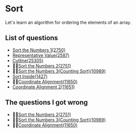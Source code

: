 Sort
=============
Let's learn an algorithm for ordering the elements of an array.

List of questions
-------------

- [Sort the Numbers 1(2750)](https://github.com/yoru4890/coding_test/blob/main/baekjoon/sort/2750.md)
- [Representative Value(2587)](https://github.com/yoru4890/coding_test/blob/main/baekjoon/sort/2587.md)
- [Cutline(25305)](https://github.com/yoru4890/coding_test/blob/main/baekjoon/sort/25305.md)
- 🌟🌟[Sort the Numbers 2(2751)](https://github.com/yoru4890/coding_test/blob/main/baekjoon/sort/2751.md)
- 🌟🌟[Sort the Numbers 3(Counting Sort)(10989)](https://github.com/yoru4890/coding_test/blob/main/baekjoon/sort/10989.md)
- [Sort Inside(1427)](https://github.com/yoru4890/coding_test/blob/main/baekjoon/sort/1427.md)
- 🌟🌟[Coordinate Alignment(11650)](https://github.com/yoru4890/coding_test/blob/main/baekjoon/sort/11650.md)
- [Coordinate Alignment 2(11651)](https://github.com/yoru4890/coding_test/blob/main/baekjoon/sort/11651.md)


The questions I got wrong
---------------

- 🌟🌟[Sort the Numbers 2(2751)](https://github.com/yoru4890/coding_test/blob/main/baekjoon/sort/2751.md)
- 🌟🌟[Sort the Numbers 3(Counting Sort)(10989)](https://github.com/yoru4890/coding_test/blob/main/baekjoon/sort/10989.md)
- 🌟🌟[Coordinate Alignment(11650)](https://github.com/yoru4890/coding_test/blob/main/baekjoon/sort/11650.md)

